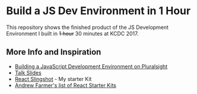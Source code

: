 # Build a JS Dev Environment in 1 Hour

This repository shows the finished product of the JS Development Environment I built in ~~1 hour~~ 30 minutes at KCDC 2017. 

## More Info and Inspiration
- [Building a JavaScript Development Environment on Pluralsight](https://app.pluralsight.com/library/courses/javascript-development-environment/table-of-contents)
- [Talk Slides](https://www.dropbox.com/s/xklka8hqopf4w5o/Build%20a%20JS%20Dev%20Env%20in%201%20Hr%20-%20KCDC%202017.pptx?dl=0)
- [React Slingshot](https://github.com/coryhouse/react-slingshot) - My starter Kit
- [Andrew Farmer's list of React Starter Kits](http://andrewhfarmer.com/starter-project/)
